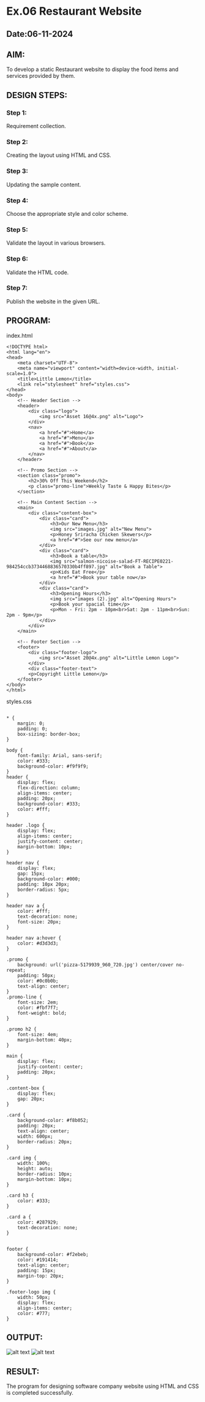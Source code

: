 # Ex.06 Restaurant Website
## Date:06-11-2024

## AIM:
To develop a static Restaurant website to display the food items and services provided by them.

## DESIGN STEPS:

### Step 1:
Requirement collection.

### Step 2:
Creating the layout using HTML and CSS.

### Step 3:
Updating the sample content.

### Step 4:
Choose the appropriate style and color scheme.

### Step 5:
Validate the layout in various browsers.

### Step 6:
Validate the HTML code.

### Step 7:
Publish the website in the given URL.

## PROGRAM:
index.html
```
<!DOCTYPE html>
<html lang="en">
<head>
    <meta charset="UTF-8">
    <meta name="viewport" content="width=device-width, initial-scale=1.0">
    <title>Little Lemon</title>
    <link rel="stylesheet" href="styles.css">
</head>
<body>
    <!-- Header Section -->
    <header>
        <div class="logo">
            <img src="Asset 16@4x.png" alt="Logo">
        </div>
        <nav>
            <a href="#">Home</a>
            <a href="#">Menu</a>
            <a href="#">Book</a>
            <a href="#">About</a>
        </nav>
    </header>

    <!-- Promo Section -->
    <section class="promo">
        <h2>30% Off This Weekend</h2>
        <p class="promo-line">Weekly Taste & Happy Bites</p>
    </section>

    <!-- Main Content Section -->
    <main>
        <div class="content-box">
            <div class="card">
                <h3>Our New Menu</h3>
                <img src="images.jpg" alt="New Menu">
                <p>Honey Sriracha Chicken Skewers</p>
                <a href="#">See our new menu</a>
            </div>
            <div class="card">
                <h3>Book a table</h3>
                <img src="salmon-nicoise-salad-FT-RECIPE0221-984254ccb3734468836570330b4ff897.jpg" alt="Book a Table">
                <p>Kids Eat Free</p>
                <a href="#">Book your table now</a>
            </div>
            <div class="card">
                <h3>Opening Hours</h3>
                <img src="images (2).jpg" alt="Opening Hours">
                <p>Book your spacial time</p>
                <p>Mon - Fri: 2pm - 10pm<br>Sat: 2pm - 11pm<br>Sun: 2pm - 9pm</p>
            </div>
        </div>
    </main>

    <!-- Footer Section -->
    <footer>
        <div class="footer-logo">
            <img src="Asset 20@4x.png" alt="Little Lemon Logo">
        </div>
        <div class="footer-text">
        <p>Copyright Little Lemon</p>
    </footer>
</body>
</html>
```
styles.css
```

* {
    margin: 0;
    padding: 0;
    box-sizing: border-box;
}

body {
    font-family: Arial, sans-serif;
    color: #333;
    background-color: #f9f9f9;
}
header {
    display: flex;
    flex-direction: column;
    align-items: center;
    padding: 20px;
    background-color: #333; 
    color: #fff;
}

header .logo {
    display: flex;
    align-items: center;
    justify-content: center;
    margin-bottom: 10px;
}

header nav {
    display: flex;
    gap: 15px;
    background-color: #000; 
    padding: 10px 20px; 
    border-radius: 5px; 
}

header nav a {
    color: #fff;
    text-decoration: none;
    font-size: 20px; 
}

header nav a:hover {
    color: #d3d3d3; 
}

.promo {
    background: url('pizza-5179939_960_720.jpg') center/cover no-repeat;
    padding: 50px;
    color: #0c0b0b;
    text-align: center;
}
.promo-line {
    font-size: 2em; 
    color: #fbf7f7;
    font-weight: bold;
}

.promo h2 {
    font-size: 4em;
    margin-bottom: 40px;
}

main {
    display: flex;
    justify-content: center;
    padding: 20px;
}

.content-box {
    display: flex;
    gap: 20px;
}

.card {
    background-color: #f8b052;
    padding: 20px;
    text-align: center;
    width: 600px;
    border-radius: 20px;
}

.card img {
    width: 100%;
    height: auto;
    border-radius: 10px;
    margin-bottom: 10px;
}

.card h3 {
    color: #333;
}

.card a {
    color: #287929;
    text-decoration: none;
}


footer {
    background-color: #f2ebeb;
    color: #191414;
    text-align: center;
    padding: 15px;
    margin-top: 20px;
}

.footer-logo img {
    width: 50px;
    display: flex;
    align-items: center;
    color: #777;
}
```

## OUTPUT:
![alt text](<Screenshot (31)-1.png>)
![alt text](<Screenshot (32)-1.png>) 

## RESULT:
The program for designing software company website using HTML and CSS is completed successfully.
